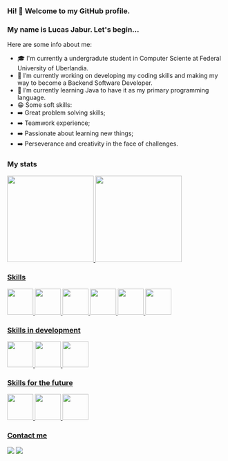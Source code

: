 ### Hi! 👋 Welcome to my GitHub profile.
### My name is Lucas Jabur. Let's begin...

Here are some info about me:

- 🎓 I'm currently a undergradute student in Computer Sciente at Federal University of Uberlandia.
- 🔭 I’m currently working on developing my coding skills and making my way to become a Backend Software Developer.
- 🌱 I’m currently learning Java to have it as my primary programming language.
- 😁 Some soft skills:
- ➡️ Great problem solving skills;
- ➡️ Teamwork experience;
- ➡️ Passionate about learning new things;
- ➡️ Perseverance and creativity in the face of challenges.


### My stats

<div>
<a href="https://github.com/lucasjabur">
<img loading="lazy" height="200em" src="https://github-readme-stats.vercel.app/api/top-langs/?username=lucasjabur&layout=compact&langs_count=7&theme=dark"/>
<img loading="lazy" height="200em" src="https://github-readme-stats.vercel.app/api?username=lucasjabur&show_icons=true&theme=dark&include_all_commits=true&count_private=true"/>
</div>


### Skills

<img height="60em" src="https://cdn.jsdelivr.net/gh/devicons/devicon/icons/python/python-original.svg" /> <img height="60em" src="https://cdn.jsdelivr.net/gh/devicons/devicon/icons/c/c-original.svg" /> <img height="60em" src="https://cdn.jsdelivr.net/gh/devicons/devicon/icons/git/git-original.svg" /> <img height="60em" src="https://cdn.jsdelivr.net/gh/devicons/devicon/icons/linux/linux-original.svg" /> <img height="60em" src="https://cdn.jsdelivr.net/gh/devicons/devicon/icons/github/github-original.svg" /> <img height="60em" src="https://cdn.jsdelivr.net/gh/devicons/devicon/icons/gitlab/gitlab-original.svg" />


### Skills in development

<img height="60em" src="https://cdn.jsdelivr.net/gh/devicons/devicon/icons/java/java-original.svg" /> <img height="60em" src="https://cdn.jsdelivr.net/gh/devicons/devicon/icons/spring/spring-original.svg" /> <img height="60em" src="https://cdn.jsdelivr.net/gh/devicons/devicon/icons/gradle/gradle-plain.svg" />


### Skills for the future

<img height="60em" src="https://cdn.jsdelivr.net/gh/devicons/devicon/icons/postgresql/postgresql-original.svg" /> <img height="60em" src="https://cdn.jsdelivr.net/gh/devicons/devicon/icons/docker/docker-original.svg" /> <img height="60em" src="https://cdn.jsdelivr.net/gh/devicons/devicon/icons/graphql/graphql-plain.svg" />


### Contact me

<div>
<a href = "mailto:lucascjabur02@gmail.com"><img loading="lazy" src="https://img.shields.io/badge/Gmail-D14836?style=for-the-badge&logo=gmail&logoColor=white" target="_blank"></a>
<a href="https://www.linkedin.com/in/lucas-cardoso-jabur" target="_blank"><img loading="lazy" src="https://img.shields.io/badge/-LinkedIn-%230077B5?style=for-the-badge&logo=linkedin&logoColor=white" target="_blank"></a>   
</div>
